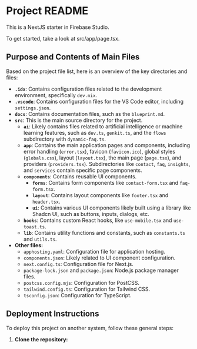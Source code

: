 # Project README

This is a NextJS starter in Firebase Studio.

To get started, take a look at src/app/page.tsx.

## Purpose and Contents of Main Files

Based on the project file list, here is an overview of the key directories and files:

- **`.idx`**: Contains configuration files related to the development environment, specifically `dev.nix`.
- **`.vscode`**: Contains configuration files for the VS Code editor, including `settings.json`.
- **`docs`**: Contains documentation files, such as the `blueprint.md`.
- **`src`**: This is the main source directory for the project.
    - **`ai`**: Likely contains files related to artificial intelligence or machine learning features, such as `dev.ts`, `genkit.ts`, and the `flows` subdirectory with `dynamic-faq.ts`.
    - **`app`**: Contains the main application pages and components, including error handling (`error.tsx`), favicon (`favicon.ico`), global styles (`globals.css`), layout (`layout.tsx`), the main page (`page.tsx`), and providers (`providers.tsx`). Subdirectories like `contact`, `faq`, `insights`, and `services` contain specific page components.
    - **`components`**: Contains reusable UI components.
        - **`forms`**: Contains form components like `contact-form.tsx` and `faq-form.tsx`.
        - **`layout`**: Contains layout components like `footer.tsx` and `header.tsx`.
        - **`ui`**: Contains various UI components likely built using a library like Shadcn UI, such as buttons, inputs, dialogs, etc.
    - **`hooks`**: Contains custom React hooks, like `use-mobile.tsx` and `use-toast.ts`.
    - **`lib`**: Contains utility functions and constants, such as `constants.ts` and `utils.ts`.
- **Other files:**
    - `apphosting.yaml`: Configuration file for application hosting.
    - `components.json`: Likely related to UI component configuration.
    - `next.config.ts`: Configuration file for Next.js.
    - `package-lock.json` and `package.json`: Node.js package manager files.
    - `postcss.config.mjs`: Configuration for PostCSS.
    - `tailwind.config.ts`: Configuration for Tailwind CSS.
    - `tsconfig.json`: Configuration for TypeScript.

## Deployment Instructions

To deploy this project on another system, follow these general steps:

1. **Clone the repository:**
